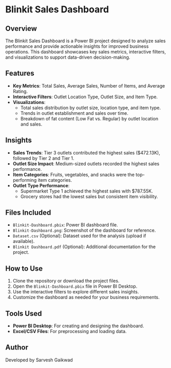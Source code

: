 # Blinkit Sales Dashboard



## Overview
The Blinkit Sales Dashboard is a Power BI project designed to analyze sales performance and provide actionable insights for improved business operations. This dashboard showcases key sales metrics, interactive filters, and visualizations to support data-driven decision-making.

## Features
- **Key Metrics**: Total Sales, Average Sales, Number of Items, and Average Rating.
- **Interactive Filters**: Outlet Location Type, Outlet Size, and Item Type.
- **Visualizations**:
  - Total sales distribution by outlet size, location type, and item type.
  - Trends in outlet establishment and sales over time.
  - Breakdown of fat content (Low Fat vs. Regular) by outlet location and sales.

## Insights
- **Sales Trends**: Tier 3 outlets contributed the highest sales ($472.13K), followed by Tier 2 and Tier 1.
- **Outlet Size Impact**: Medium-sized outlets recorded the highest sales performance.
- **Item Categories**: Fruits, vegetables, and snacks were the top-performing item categories.
- **Outlet Type Performance**:
  - Supermarket Type 1 achieved the highest sales with $787.55K.
  - Grocery stores had the lowest sales but consistent item visibility.

## Files Included
- `Blinkit-Dashboard.pbix`: Power BI dashboard file.
- `Blinkit-Dashboard.png`: Screenshot of the dashboard for reference.
- `Dataset.csv` (Optional): Dataset used for the analysis (upload if available).
- `Blinkit Dashboard.pdf` (Optional): Additional documentation for the project.

## How to Use
1. Clone the repository or download the project files.
2. Open the `Blinkit-Dashboard.pbix` file in Power BI Desktop.
3. Use the interactive filters to explore different sales insights.
4. Customize the dashboard as needed for your business requirements.

## Tools Used
- **Power BI Desktop**: For creating and designing the dashboard.
- **Excel/CSV Files**: For preprocessing and loading data.

## Author
Developed by Sarvesh Gaikwad
